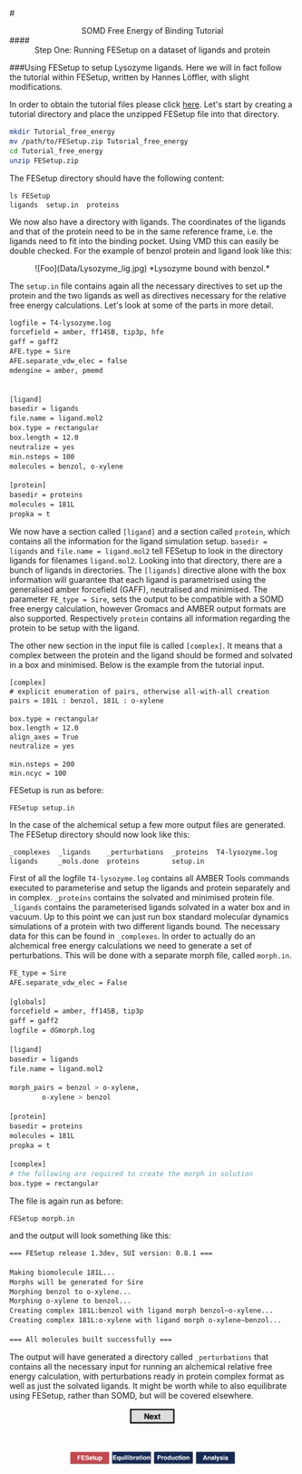 #<center>SOMD Free Energy of Binding Tutorial</center>
####<center>Step One: Running FESetup on a dataset of ligands and protein </center>

###Using FESetup to setup Lysozyme ligands.
Here we will in fact follow the tutorial within FESetup, written by Hannes Löffler, with slight modifications. 

In order to obtain the tutorial files please click [here](Data/FESetup.zip).
Let's start by creating a tutorial directory and place the unzipped FESetup file into that directory.

```bash
mkdir Tutorial_free_energy
mv /path/to/FESetup.zip Tutorial_free_energy
cd Tutorial_free_energy
unzip FESetup.zip
```

The FESetup directory should have the following content:

```
ls FESetup
ligands  setup.in  proteins

```

We now also have a directory with ligands. The coordinates of the ligands and that of the protein need to be in the same reference frame, i.e. the ligands need to fit into the binding pocket. Using VMD this can easily be double checked. 
For the example of benzol protein and ligand look like this:
<center>
![Foo](Data/Lysozyme_lig.jpg)
*Lysozyme bound with benzol.* 
</center>


The ```setup.in``` file contains again all the necessary directives to set up the protein and the two ligands as well as directives necessary for the relative free energy calculations. Let's look at some of the parts in more detail. 

```bash
logfile = T4-lysozyme.log
forcefield = amber, ff14SB, tip3p, hfe
gaff = gaff2
AFE.type = Sire
AFE.separate_vdw_elec = false
mdengine = amber, pmemd


[ligand]
basedir = ligands
file.name = ligand.mol2
box.type = rectangular
box.length = 12.0
neutralize = yes
min.nsteps = 100
molecules = benzol, o-xylene

[protein]
basedir = proteins
molecules = 181L
propka = t

```

We now have a section called ```[ligand]``` and a section called ```protein```, which contains all the information for the ligand simulation setup. ```basedir = ligands``` and ```file.name = ligand.mol2``` tell FESetup to look in the directory ligands for filenames ```ligand.mol2```. Looking into that directory, there are a bunch of ligands in directories. The ```[ligands]``` directive alone with the box information will guarantee that each ligand is parametrised using the generalised amber forcefield (GAFF), neutralised and minimised. The parameter ```FE_type = Sire```, sets the output to be compatible with a  SOMD free energy calculation, however Gromacs and AMBER output formats are also supported. Respectively ```protein``` contains all information regarding the protein to be setup with the ligand. 

The other new section in the input file is called ```[complex]```. It means that a complex between the protein and the ligand should be formed and solvated in a box and minimised. 
Below is the example from the tutorial input. 

```
[complex]
# explicit enumeration of pairs, otherwise all-with-all creation
pairs = 181L : benzol, 181L : o-xylene

box.type = rectangular
box.length = 12.0
align_axes = True
neutralize = yes

min.nsteps = 200
min.ncyc = 100
```

FESetup is run as before:

```
FESetup setup.in
```
In the case of the alchemical setup a few more output files are generated. The FESetup directory should now look like this:

```
_complexes  _ligands    _perturbations  _proteins  T4-lysozyme.log
ligands     _mols.done  proteins        setup.in
```
First of all the logfile ```T4-lysozyme.log``` contains all AMBER Tools commands executed to parameterise and setup the ligands and protein separately and in complex. ```_proteins``` contains the solvated and minimised protein file. ```_ligands``` contains the parameterised ligands solvated in a water box and in vacuum. Up to this point we can just run box standard molecular dynamics simulations of a protein with two different ligands bound. The necessary data for this can be found in ```_complexes```. In order to actually do an alchemical free energy calculations we need to generate a set of perturbations. This will be done with a separate morph file, called ```morph.in```. 

```bash
FE_type = Sire
AFE.separate_vdw_elec = False

[globals]
forcefield = amber, ff14SB, tip3p
gaff = gaff2
logfile = dGmorph.log

[ligand]
basedir = ligands
file.name = ligand.mol2

morph_pairs = benzol > o-xylene,
        o-xylene > benzol

[protein]
basedir = proteins
molecules = 181L
propka = t

[complex]
# the following are required to create the morph in solution
box.type = rectangular

```
The file is again run as before:
```
FESetup morph.in
```
and the output will look something like this:

```bash
=== FESetup release 1.3dev, SUI version: 0.8.1 ===

Making biomolecule 181L...
Morphs will be generated for Sire
Morphing benzol to o-xylene...
Morphing o-xylene to benzol...
Creating complex 181L:benzol with ligand morph benzol~o-xylene...
Creating complex 181L:o-xylene with ligand morph o-xylene~benzol...

=== All molecules built successfully ===

```

 The output will have generated a directory called ```_perturbations``` that contains all the necessary input for running an alchemical relative free energy calculation, with perturbations ready in protein complex format as well as just the solvated ligands. 
It might be worth while to also equilibrate using FESetup, rather than SOMD, but will be covered elsewhere.  

<center> <a href="Equilibration.html"> <img src="Buttons/Next.jpg" alt="Next" style="width: 80px;  min-width: 50px;" /></a> </center>

&nbsp;
&nbsp;
&nbsp;
<center>
<a href="FESetup.md"><img src="Buttons/FEsetup_r.jpg" alt="Fesetup" style="width: 70px;  min-width: 50px;" /></a> 
<a href="Equilibration.md"><img src="Buttons/Equib_b.jpg" alt="Equib" style="width: 70px;  min-width: 50px;"/></a> 
<a href="Production.md"><img src="Buttons/Production_b.jpg" alt="Production" style="width: 70px;  min-width: 50px;"/></a> 
<a href="Analysis.md"><img src="Buttons/Analysis_b.jpg" alt="Analysis" style="width: 70px;  min-width: 50px;" /></a>
</center>
